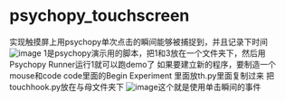 # psychopy_touchscreen
实现触摸屏上用psychopy单次点击的瞬间能够被捕捉到，并且记录下时间
![image](https://user-images.githubusercontent.com/12680815/188129999-7a79de02-b649-455d-88c8-8d9c1a1ba705.png)
1是psychopy演示用的脚本，把1和3放在一个文件夹下，然后用Psychopy Runner运行1就可以跑demo了
如果要建立新的程序，要制造一个mouse和code
code里面的Begin Experiment 里面放th.py里面复制过来
把touchhook.py放在与母文件夹下
![image](https://user-images.githubusercontent.com/12680815/188130536-f71579f0-263f-4c6d-95c2-04e9869435c5.png)这个就是使用单击瞬间的事件
